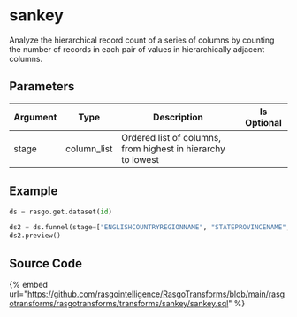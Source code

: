 

# sankey

Analyze the hierarchical record count of a series of columns by counting the number of records in each pair of values in hierarchically adjacent columns.

## Parameters

| Argument |    Type     |                         Description                          | Is Optional |
| -------- | ----------- | ------------------------------------------------------------ | ----------- |
| stage    | column_list | Ordered list of columns, from highest in hierarchy to lowest |             |


## Example

```python
ds = rasgo.get.dataset(id)

ds2 = ds.funnel(stage=["ENGLISHCOUNTRYREGIONNAME", "STATEPROVINCENAME", "CITY"])
ds2.preview()

```

## Source Code

{% embed url="https://github.com/rasgointelligence/RasgoTransforms/blob/main/rasgotransforms/rasgotransforms/transforms/sankey/sankey.sql" %}

